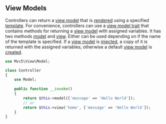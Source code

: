 ## View Models
Controllers can return a [view model](https://github.com/mvc5/mvc5/blob/master/src/View/ViewModel.php) that is [rendered](https://github.com/mvc5/mvc5/blob/master/src/View/Template/Render.php) using a specified [template](https://github.com/mvc5/mvc5/blob/master/src/Model/Template.php#L17). For convenience, controllers can use a [view model trait](https://github.com/mvc5/mvc5/blob/master/src/View/ViewModel.php) that contains methods for returning a [view model](https://github.com/mvc5/mvc5/blob/master/src/ViewModel.php) with  assigned variables. It has two methods [model](https://github.com/mvc5/mvc5/blob/master/src/View/Model.php#L31) and [view](https://github.com/mvc5/mvc5/blob/master/src/View/Model.php#L45). Either can be used depending on if the name of the template is specified. If a [view model](https://github.com/mvc5/mvc5/blob/master/src/ViewModel.php) is [injected](https://github.com/mvc5/mvc5/blob/master/src/View/Model.php#L22), a copy of it is returned with the assigned variables; otherwise a default [view model](https://github.com/mvc5/mvc5/blob/master/src/ViewModel.php) is [created](https://github.com/mvc5/mvc5/blob/master/src/View/Model.php#L33).

```php
use Mvc5\View\Model;

class Controller
{
    use Model;
    
    public function __invoke()
    {
        return $this->model(['message' => 'Hello World']);
        // or
        return $this->view('home', ['message' => 'Hello World']);
    }
}
```
